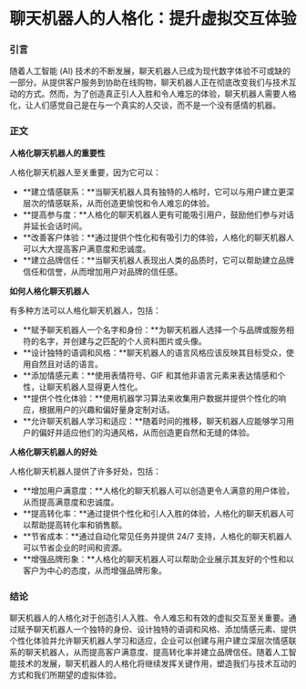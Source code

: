 # 聊天机器人的人格化：提升虚拟交互体验

### 引言

随着人工智能 (AI) 技术的不断发展，聊天机器人已成为现代数字体验不可或缺的一部分。从提供客户服务到协助在线购物，聊天机器人正在彻底改变我们与技术互动的方式。然而，为了创造真正引人入胜和令人难忘的体验，聊天机器人需要人格化，让人们感觉自己是在与一个真实的人交谈，而不是一个没有感情的机器。

### 正文

**人格化聊天机器人的重要性**

人格化聊天机器人至关重要，因为它可以：

- **建立情感联系：**当聊天机器人具有独特的人格时，它可以与用户建立更深层次的情感联系，从而创造更愉悦和令人难忘的体验。
- **提高参与度：**人格化的聊天机器人更有可能吸引用户，鼓励他们参与对话并延长会话时间。
- **改善客户体验：**通过提供个性化和有吸引力的体验，人格化的聊天机器人可以大大提高客户满意度和忠诚度。
- **建立品牌信任：**当聊天机器人表现出人类的品质时，它可以帮助建立品牌信任和信誉，从而增加用户对品牌的信任感。

**如何人格化聊天机器人**

有多种方法可以人格化聊天机器人，包括：

- **赋予聊天机器人一个名字和身份：**为聊天机器人选择一个与品牌或服务相符的名字，并创建与之匹配的个人资料图片或头像。
- **设计独特的语调和风格：**聊天机器人的语言风格应该反映其目标受众，使用自然且对话的语言。
- **添加情感元素：**使用表情符号、GIF 和其他非语言元素来表达情感和个性，让聊天机器人显得更人性化。
- **提供个性化体验：**使用机器学习算法来收集用户数据并提供个性化的响应，根据用户的兴趣和偏好量身定制对话。
- **允许聊天机器人学习和适应：**随着时间的推移，聊天机器人应能够学习用户的偏好并适应他们的沟通风格，从而创造更自然和无缝的体验。

**人格化聊天机器人的好处**

人格化聊天机器人提供了许多好处，包括：

- **增加用户满意度：**人格化的聊天机器人可以创造更令人满意的用户体验，从而提高满意度和忠诚度。
- **提高转化率：**通过提供个性化和引人入胜的体验，人格化的聊天机器人可以帮助提高转化率和销售额。
- **节省成本：**通过自动化常见任务并提供 24/7 支持，人格化的聊天机器人可以节省企业的时间和资源。
- **增强品牌形象：**人格化的聊天机器人可以帮助企业展示其友好的个性和以客户为中心的态度，从而增强品牌形象。

### 结论

聊天机器人的人格化对于创造引人入胜、令人难忘和有效的虚拟交互至关重要。通过赋予聊天机器人一个独特的身份、设计独特的语调和风格、添加情感元素、提供个性化体验并允许聊天机器人学习和适应，企业可以创建与用户建立深层次情感联系的聊天机器人，从而提高客户满意度、提高转化率并建立品牌信任。随着人工智能技术的发展，聊天机器人的人格化将继续发挥关键作用，塑造我们与技术互动的方式和我们所期望的虚拟体验。
